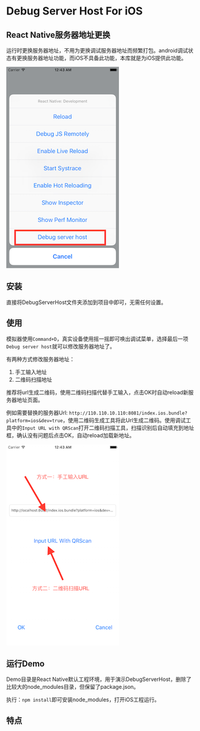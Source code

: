 
# Debug Server Host For iOS

## React Native服务器地址更换

运行时更换服务器地址，不用为更换调试服务器地址而频繁打包。android调试状态有更换服务器地址功能，而iOS不具备此功能，本库就是为iOS提供此功能。

![](./image/1.png)

## 安装

直接将DebugServerHost文件夹添加到项目中即可，无需任何设置。

## 使用

模拟器使用`Command+D`，真实设备使用摇一摇即可唤出调试菜单，选择最后一项`Debug server host`就可以修改服务器地址了。

有两种方式修改服务器地址：

1. 手工输入地址
2. 二维码扫描地址

推荐将url生成二维码，使用二维码扫描代替手工输入，点击OK时自动reload新服务器地址页面。

例如需要替换的服务器Url: `http://110.110.10.110:8081/index.ios.bundle?platform=ios&dev=true`，使用二维码生成工具将此Url生成二维码。使用调试工具中的`Input URL with QRScan`打开二维码扫描工具，扫描识别后自动填充到地址框，确认没有问题后点击OK，自动reload加载新地址。

![](./image/2.png)


## 运行Demo

Demo目录是React Native默认工程环境，用于演示DebugServerHost，删除了比较大的node_modules目录，但保留了package.json。

执行：`npm install`即可安装node_modules，打开iOS工程运行。

## 特点



